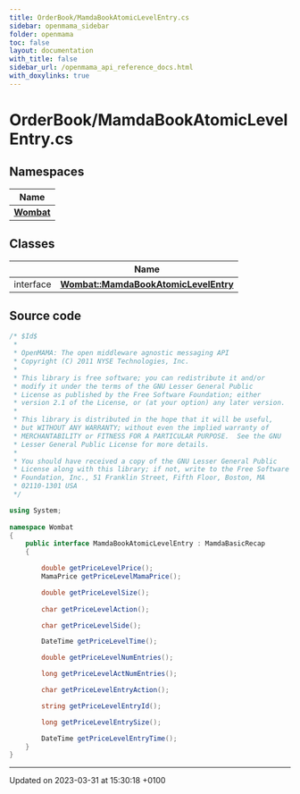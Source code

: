 ```yaml
---
title: OrderBook/MamdaBookAtomicLevelEntry.cs
sidebar: openmama_sidebar
folder: openmama
toc: false
layout: documentation
with_title: false
sidebar_url: /openmama_api_reference_docs.html
with_doxylinks: true
---
```


# OrderBook/MamdaBookAtomicLevelEntry.cs



## Namespaces

| Name           |
| -------------- |
| **[Wombat](namespaceWombat.html)**  |

## Classes

|                | Name           |
| -------------- | -------------- |
| interface | **[Wombat::MamdaBookAtomicLevelEntry](interfaceWombat_1_1MamdaBookAtomicLevelEntry.html)**  |




## Source code

```csharp
/* $Id$
 *
 * OpenMAMA: The open middleware agnostic messaging API
 * Copyright (C) 2011 NYSE Technologies, Inc.
 *
 * This library is free software; you can redistribute it and/or
 * modify it under the terms of the GNU Lesser General Public
 * License as published by the Free Software Foundation; either
 * version 2.1 of the License, or (at your option) any later version.
 *
 * This library is distributed in the hope that it will be useful,
 * but WITHOUT ANY WARRANTY; without even the implied warranty of
 * MERCHANTABILITY or FITNESS FOR A PARTICULAR PURPOSE.  See the GNU
 * Lesser General Public License for more details.
 *
 * You should have received a copy of the GNU Lesser General Public
 * License along with this library; if not, write to the Free Software
 * Foundation, Inc., 51 Franklin Street, Fifth Floor, Boston, MA
 * 02110-1301 USA
 */

using System;
        
namespace Wombat
{
    public interface MamdaBookAtomicLevelEntry : MamdaBasicRecap
    {

        double getPriceLevelPrice();
        MamaPrice getPriceLevelMamaPrice();

        double getPriceLevelSize();
        
        char getPriceLevelAction();

        char getPriceLevelSide();

        DateTime getPriceLevelTime();

        double getPriceLevelNumEntries();

        long getPriceLevelActNumEntries();

        char getPriceLevelEntryAction();

        string getPriceLevelEntryId();

        long getPriceLevelEntrySize();

        DateTime getPriceLevelEntryTime();
    }
}
```


-------------------------------

Updated on 2023-03-31 at 15:30:18 +0100
